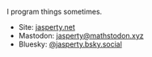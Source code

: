 I program things sometimes.

- Site: <a href="https://jasperty.net/">jasperty.net</a> 
- Mastodon: <a rel="me" href="https://mathstodon.xyz/@jasperty">jasperty@mathstodon.xyz</a>
- Bluesky: <a href="https://bsky.app/profile/jasperty.bsky.social">@jasperty.bsky.social</a>

<!--
**Jasper-Ty/Jasper-Ty** is a ✨ _special_ ✨ repository because its `README.md` (this file) appears on your GitHub profile.

Here are some ideas to get you started:

- 🔭 I’m currently working on ...
- 🌱 I’m currently learning ...
- 👯 I’m looking to collaborate on ...
- 🤔 I’m looking for help with ...
- 💬 Ask me about ...
- 📫 How to reach me: ...
- 😄 Pronouns: ...
- ⚡ Fun fact: ...
-->
